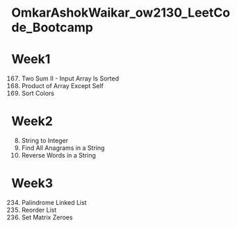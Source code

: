 # OmkarAshokWaikar_ow2130_LeetCode_Bootcamp


# Week1 
 167. Two Sum II - Input Array Is Sorted
 238. Product of Array Except Self
 75. Sort Colors


# Week2
 8. String to Integer
 438. Find All Anagrams in a String
 151. Reverse Words in a String


# Week3
 234. Palindrome Linked List
 143. Reorder List
 73. Set Matrix Zeroes
